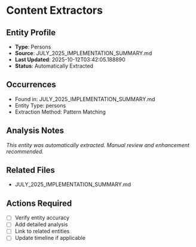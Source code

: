 # Content Extractors

## Entity Profile
- **Type**: Persons
- **Source**: JULY_2025_IMPLEMENTATION_SUMMARY.md
- **Last Updated**: 2025-10-12T03:42:05.188890
- **Status**: Automatically Extracted

## Occurrences
- Found in: JULY_2025_IMPLEMENTATION_SUMMARY.md
- Entity Type: persons
- Extraction Method: Pattern Matching

## Analysis Notes
*This entity was automatically extracted. Manual review and enhancement recommended.*

## Related Files
- JULY_2025_IMPLEMENTATION_SUMMARY.md

## Actions Required
- [ ] Verify entity accuracy
- [ ] Add detailed analysis
- [ ] Link to related entities
- [ ] Update timeline if applicable
